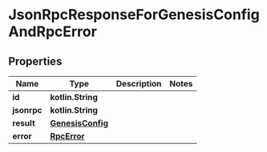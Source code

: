 
# JsonRpcResponseForGenesisConfigAndRpcError

## Properties
| Name | Type | Description | Notes |
| ------------ | ------------- | ------------- | ------------- |
| **id** | **kotlin.String** |  |  |
| **jsonrpc** | **kotlin.String** |  |  |
| **result** | [**GenesisConfig**](GenesisConfig.md) |  |  |
| **error** | [**RpcError**](RpcError.md) |  |  |



